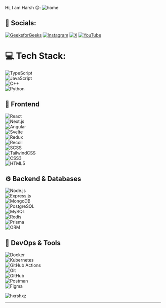 Hi, I am Harsh 😊:
![home](https://camo.githubusercontent.com/b3072e92d82f21ef16b32b094f692c330a3d7c4d4153afd71487617986c33c70/68747470733a2f2f7265732e636c6f7564696e6172792e636f6d2f647a357576367770342f696d6167652f75706c6f61642f665f6175746f2c715f6175746f2f76312f506572736f6e616c2f627331696e686e346c786b777677627039756d68)

## 📱 Socials:
[![GeeksforGeeks](https://img.shields.io/badge/GeeksforGeeks-hxrsh__xz-%2300C853?style=for-the-badge&logo=geeksforgeeks&logoColor=white)]()
[![Instagram](https://img.shields.io/badge/Instagram-%23E4405F.svg?logo=Instagram&logoColor=white)]()
[![X](https://img.shields.io/badge/X-black.svg?logo=X&logoColor=white)]() 
[![YouTube](https://img.shields.io/badge/YouTube-%23FF0000.svg?logo=YouTube&logoColor=white)]()

# 💻 Tech Stack:

![TypeScript](https://img.shields.io/badge/TypeScript-%23007ACC.svg?style=for-the-badge&logo=typescript&logoColor=white)  
![JavaScript](https://img.shields.io/badge/JavaScript-%23F7DF1E.svg?style=for-the-badge&logo=javascript&logoColor=black)  
![C++](https://img.shields.io/badge/C++-%2300599C.svg?style=for-the-badge&logo=cplusplus&logoColor=white)  
![Python](https://img.shields.io/badge/Python-%233776AB.svg?style=for-the-badge&logo=python&logoColor=white)  

## 🎨 Frontend  
![React](https://img.shields.io/badge/React-%2320232a.svg?style=for-the-badge&logo=react&logoColor=%2361DAFB)  
![Next.js](https://img.shields.io/badge/Next.js-%23000000.svg?style=for-the-badge&logo=next.js&logoColor=white)  
![Angular](https://img.shields.io/badge/Angular-%23DD0031.svg?style=for-the-badge&logo=angular&logoColor=white)  
![Svelte](https://img.shields.io/badge/Svelte-%23FF3E00.svg?style=for-the-badge&logo=svelte&logoColor=white)  
![Redux](https://img.shields.io/badge/Redux-%23764ABC.svg?style=for-the-badge&logo=redux&logoColor=white)  
![Recoil](https://img.shields.io/badge/Recoil-%2361DAFB.svg?style=for-the-badge&logo=recoil&logoColor=white)  
![SCSS](https://img.shields.io/badge/SCSS-%23CC6699.svg?style=for-the-badge&logo=sass&logoColor=white)  
![TailwindCSS](https://img.shields.io/badge/TailwindCSS-%2306B6D4.svg?style=for-the-badge&logo=tailwindcss&logoColor=white)  
![CSS3](https://img.shields.io/badge/CSS3-%231572B6.svg?style=for-the-badge&logo=css3&logoColor=white)  
![HTML5](https://img.shields.io/badge/HTML5-%23E34F26.svg?style=for-the-badge&logo=html5&logoColor=white)  

## ⚙️ Backend & Databases  
![Node.js](https://img.shields.io/badge/Node.js-%23339933.svg?style=for-the-badge&logo=node.js&logoColor=white)  
![Express.js](https://img.shields.io/badge/Express.js-%23404d59.svg?style=for-the-badge&logo=express&logoColor=%2361DAFB)  
![MongoDB](https://img.shields.io/badge/MongoDB-%2347A248.svg?style=for-the-badge&logo=mongodb&logoColor=white)  
![PostgreSQL](https://img.shields.io/badge/PostgreSQL-%23316192.svg?style=for-the-badge&logo=postgresql&logoColor=white)  
![MySQL](https://img.shields.io/badge/MySQL-%2300f.svg?style=for-the-badge&logo=mysql&logoColor=white)  
![Redis](https://img.shields.io/badge/Redis-%23DC382D.svg?style=for-the-badge&logo=redis&logoColor=white)  
![Prisma](https://img.shields.io/badge/Prisma-%232D3748.svg?style=for-the-badge&logo=prisma&logoColor=white)  
![ORM](https://img.shields.io/badge/ORM-%23121011.svg?style=for-the-badge&logo=sequelize&logoColor=white)  

## 🚀 DevOps & Tools  
![Docker](https://img.shields.io/badge/Docker-%232496ED.svg?style=for-the-badge&logo=docker&logoColor=white)  
![Kubernetes](https://img.shields.io/badge/Kubernetes-%23326CE5.svg?style=for-the-badge&logo=kubernetes&logoColor=white)  
![GitHub Actions](https://img.shields.io/badge/GitHub_Actions-%232671E5.svg?style=for-the-badge&logo=githubactions&logoColor=white)  
![Git](https://img.shields.io/badge/Git-%23F05033.svg?style=for-the-badge&logo=git&logoColor=white)  
![GitHub](https://img.shields.io/badge/GitHub-%23181717.svg?style=for-the-badge&logo=github&logoColor=white)  
![Postman](https://img.shields.io/badge/Postman-%23FF6C37.svg?style=for-the-badge&logo=postman&logoColor=white)  
![Figma](https://img.shields.io/badge/Figma-%23F24E1E.svg?style=for-the-badge&logo=figma&logoColor=white)  


<p align="left"> <img src="https://komarev.com/ghpvc/?username=hxrshxz&label=Profile%20views&color=0e75b6&style=flat" alt="hxrshxz" /> </p>



---
